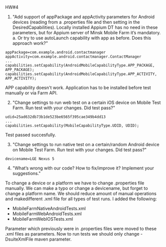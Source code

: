 HW#4

1. "Add support of appPackage and appActivity parameters for Android devices
(reading from a .properties file and then setting in the DesiredCapabilities).
Locally installed Appium DT has no need in these parameters, but for Appium
server of Minsk Mobile Farm it’s mandatory.
a. Or try to use autoLaunch capability with app as before. Does this approach work?"

```
appPackage=com.example.android.contactmanager
appActivity=com.example.android.contactmanager.ContactManager
...
capabilities.setCapability(AndroidMobileCapabilityType.APP_PACKAGE, APP_PACKAGE);
capabilities.setCapability(AndroidMobileCapabilityType.APP_ACTIVITY, APP_ACTIVITY);
```
APP capability doesn't work. Application has to be installed before test manually
or via Farm API.

2. "Change settings to run web test on a certain iOS device on Mobile Test Farm.
Run test with your changes. Did test pass?"

```
udid=25ad632db73b1de523be6565f395cae349b4dd13
...
capabilities.setCapability(MobileCapabilityType.UDID, UDID);
```
Test passed succesfully.

3. "Change settings to run native test on a certain/random Android device on Mobile
 Test Farm. Run test with your changes. Did test pass?"

```
devicename=LGE Nexus 5
```

4. "What’s wrong with our code? How to fix/improve it? Implement your suggestions."

To change a device or a platform we have to change .properties file manually.
We can make a typo or change a devicename, but forget to change a platform name.
We should reduce amount of manual operations and makedifferent .xml file for all
types of test runs. I added the following:

- MobileFarmNativeAndroidTests.xml
- MobileFarmWebAndroidTests.xml
- MobileFarmWebIOSTests.xml

Parameter which previously were in .properties files were moved to these .xml files
as parameters. Now to run tests we should only change -DsuiteXmlFile maven parameter.
